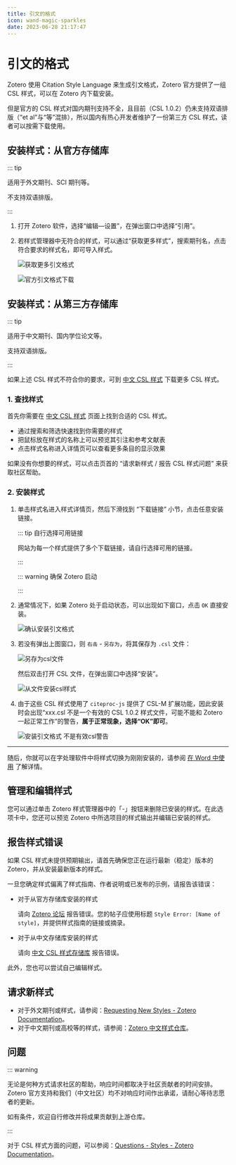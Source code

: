 ```yaml
---
title: 引文的格式
icon: wand-magic-sparkles
date: 2023-06-28 21:17:47
---
```


# 引文的格式

Zotero 使用 Citation Style Language 来生成引文格式，Zotero 官方提供了一组 CSL 样式，可以在 Zotero 内下载安装。

但是官方的 CSL 样式对国内期刊支持不全，且目前（CSL 1.0.2）仍未支持双语排版（“et al”与“等”混排），所以国内有热心开发者维护了一份第三方 CSL 样式，读者可以按需下载使用。

## 安装样式：从官方存储库

::: tip

适用于外文期刊、SCI 期刊等。

不支持双语排版。

:::

1. 打开 Zotero 软件，选择“编辑—设置”，在弹出窗口中选择“引用”。

   <!-- ![引文格式管理](../assets/images/zotero-引文格式管理.png) -->

2. 若样式管理器中无符合的样式，可以通过“获取更多样式”，搜索期刊名，点击符合要求的样式名，即可导入样式。

   ![获取更多引文格式](../assets/images/zotero-获取更多引文格式.png)

   ![官方引文格式下载](../assets/images/zotero-官方引文格式.png)

## 安装样式：从第三方存储库

::: tip

适用于中文期刊、国内学位论文等。

支持双语排版。

:::

如果上述 CSL 样式不符合你的要求，可到 [中文 CSL 样式](https://zotero-chinese.com/styles) 下载更多 CSL 样式。

### 1. 查找样式

首先你需要在 [中文 CSL 样式](https://zotero-chinese.com/styles) 页面上找到合适的 CSL 样式。

- 通过搜索和筛选快速找到你需要的样式
- 把鼠标放在样式的名称上可以预览其引注和参考文献表
- 点击样式名称进入详情页可以查看更多条目的显示效果

如果没有你想要的样式，可以点击页首的 “请求新样式 / 报告 CSL 样式问题” 来获取社区帮助。

### 2. 安装样式

1.  单击样式名进入样式详情页，然后下滑找到 “下载链接” 小节，点击任意安装链接。

    ::: tip 自行选择可用链接

    网站为每一个样式提供了多个下载链接，请自行选择可用的链接。

    :::

    ::: warning 确保 Zotero 启动

    :::

2.  通常情况下，如果 Zotero 处于启动状态，可以出现如下窗口，点击 `OK` 直接安装。

    ![确认安装引文格式](../assets/images/zotero-从connector添加csl样式.png)

3.  若没有弹出上图窗口，则 `右击` - `另存为`，将其保存为 `.csl` 文件：

    ![另存为csl文件](../assets/images/另存为csl文件.png)

    然后双击打开 CSL 文件，在弹出窗口中选择“安装”。

    ![从文件安装csl样式](../assets/images/zotero-从文件安装csl样式.png)

4.  由于这些 CSL 样式使用了 `citeproc-js` 提供了 CSL-M 扩展功能，因此安装时会出现“xxx.csl 不是一个有效的 CSL 1.0.2 样式文件，可能不能和 Zotero 一起正常工作”的警告，**属于正常现象，选择“OK”即可**。

    ![安装引文格式 不是有效csl警告](../assets/images/安装引文格式-不是有效csl警告.png)

---

随后，你就可以在字处理软件中将样式切换为刚刚安装的，请参阅 [在 Word 中使用](./ms-word-plugin.md) 了解详情。

## 管理和编辑样式

您可以通过单击 Zotero 样式管理器中的「-」按钮来删除已安装的样式。在此选项卡中，您还可以预览 Zotero 中所选项目的样式输出并编辑已安装的样式。

## 报告样式错误

如果 CSL 样式未提供预期输出，请首先确保您正在运行最新（稳定）版本的 Zotero，并从安装最新版本的样式。

一旦您确定样式偏离了样式指南、作者说明或已发布的示例，请报告该错误：

- 对于从官方存储库安装的样式

  请向 [Zotero 论坛](https://www.zotero.org/forum) 报告错误。您的帖子应使用标题 `Style Error: [Name of style]`，并提供样式指南的链接或摘录。

- 对于从中文存储库安装的样式

  请向 [中文 CSL 样式存储库](https://github.com/zotero-chinese/styles) 报告错误。

此外，您也可以尝试自己编辑样式。

## 请求新样式

- 对于外文期刊或样式，请参阅：[Requesting New Styles - Zotero Documentation](https://www.zotero.org/support/styles#requesting_new_styles)。
- 对于中文期刊或高校等的样式，请参阅：[Zotero 中文样式仓库](https://github.com/zotero-chinese/styles?tab=readme-ov-file#没有找到符合需要的样式)。

## 问题

::: warning

无论是何种方式请求社区的帮助，响应时间都取决于社区贡献者的时间安排。Zotero 官方支持和我们（中文社区）均不对响应时间作出承诺，请耐心等待志愿者的更新。

如有条件，欢迎自行修改并将成果贡献到上游仓库。

:::

对于 CSL 样式方面的问题，可以参阅：[Questions - Styles - Zotero Documentation](https://www.zotero.org/support/styles#questions)。
